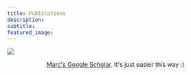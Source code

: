 ```yaml
---
title: Publications
description:
subtitle:
featured_image:
---
```


![](/images/avatar.jpg)

<p style="text-align: center;"> <a href="https://scholar.google.com/citations?user=DVftIaYAAAAJ&hl=en&oi=sra">Marc's Google Scholar</a>. It's just easier this way :) </p>